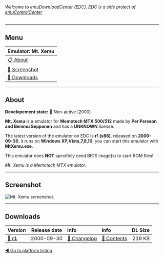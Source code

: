 ###### Welcome to [emuDownloadCenter (EDC)](https://github.com/PhoenixInteractiveNL/emuDownloadCenter/wiki/), EDC is a side project of [emuControlCenter](https://github.com/PhoenixInteractiveNL/emuControlCenter/wiki/)
***
## Menu
| **Emulator: Mt. Xemu** |
|:---------|
| [:clipboard: About](#about) |
| [:sunrise: Screenshot](#screen) |
| [:floppy_disk: Downloads](#downloads) |
***
## About
**Developement state:** :red_circle: Non-active (2000)

**Mt. Xemu** is a emulator for **Memotech MTX 500/512** made by **Per Persson and Bemmu Sepponen** and has a **UNKNOWN** license.

The latest version of the emulator on EDC is **r1 (x86)**, released on **2000-09-30**, it runs on **Windows XP,Vista,7,8,10**, you can start this emulator with **MtXemu.exe**.

This emulator does **NOT** specificly need BIOS image(s) to start ROM files!

_Mt. Xemu is a Memotech MTX emulator._
***
## Screenshot
![](https://raw.githubusercontent.com/PhoenixInteractiveNL/emuDownloadCenter/master/hooks/mtxemu/emulator_screen_01.jpg "Mt. Xemu screenshot.")
***
## Downloads
| Version  | Release date  | Info       | Info       | DL Size    |
|:---------|:-------------:|:-----------|:-----------|-----------:|
| [:floppy_disk: **r1**](https://github.com/PhoenixInteractiveNL/edc-repo0007/raw/master/mtxemu/r1.7z) | 2000-09-30 | [:page_facing_up: Changelog](https://github.com/PhoenixInteractiveNL/edc-repo0007/blob/master/mtxemu/r1_changelog.txt) | [:mag_right: Contents](https://github.com/PhoenixInteractiveNL/edc-repo0007/blob/master/mtxemu/r1_contents.txt) | 219 KB |

[:arrow_backward: Go to platform listing](https://github.com/PhoenixInteractiveNL/emuDownloadCenter/wiki/EDC-Platform-List)
